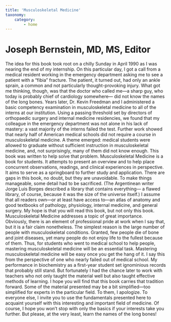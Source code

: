 ```yaml
---
title: 'Musculoskeletal Medicine'
taxonomy:
    category:
        - home
---
```


# Joseph Bernstein, MD, MS, Editor

The idea for this book took root on a chilly Sunday in April 1990 as I was nearing the end of my internship. On this particular day, I got a call from a medical resident working in the emergency department asking me to see a patient with a “fibia” fracture. The patient, it turned out, had only an ankle sprain, a common and not particularly thought-provoking injury. What got me thinking, though, was that the doctor who called me—a sharp guy, who today is probably chief of cardiology somewhere— did not know the names of the long bones. Years later, Dr. Kevin Freedman and I administered a basic competency examination in musculoskeletal medicine to all of the interns at our institution. Using a passing threshold set by directors of orthopaedic surgery and internal medicine residencies, we found that my colleague in the emergency department was not alone in his lack of mastery: a vast majority of the interns failed the test. Further work showed that nearly half of American medical schools did not require a course in musculoskeletal medicine. A theme emerged: medical students were allowed to graduate without sufficient instruction in musculoskeletal medicine, and, not surprisingly, many of them did not know enough. This book was written to help solve that problem. Musculoskeletal Medicine is a book for students. It attempts to present an overview and to help place concurrent observations, readings, and clinical experiences in perspective. It aims to serve as a springboard to further study and application. There are gaps in this book, no doubt, but they are unavoidable. To make things manageable, some detail had to be sacrificed. (The Argentinean writer Jorge Luis Borges described a library that contains everything— a flawed library, of course, because it was the size of the universe itself.) I assume that all readers own—or at least have access to—an atlas of anatomy and good textbooks of pathology, physiology, internal medicine, and general surgery. My hope is that you will read this book, but not only this book. Musculoskeletal Medicine addresses a topic of great importance. Obviously, there is an element of professional pride at work when I say that, but it is a fair claim nonetheless. The simplest reason is the large number of people with musculoskeletal conditions. Granted, few people die of bone and joint diseases, yet many people do not enjoy life to the fullest because of them. Thus, for students who went to medical school to help people, mastering musculoskeletal medicine will be an essential task. Mastering musculoskeletal medicine will be easy once you get the hang of it. I say this from the perspective of one who nearly failed out of medical school. My performance in biochemistry as a first-year student set ignominious records that probably still stand. But fortunately I had the chance later to work with teachers who not only taught the material well but also taught effective methods of learning. I hope you will find that this book carries that tradition forward. Some of the material presented may be a bit simplified—too simplified for experts in the particular field. To them, I apologize. To everyone else, I invite you to use the fundamentals presented here to acquaint yourself with this interesting and important field of medicine. Of course, I hope you won’t stop with only the basics if your interests take you further. But please, at the very least, learn the names of the long bones!